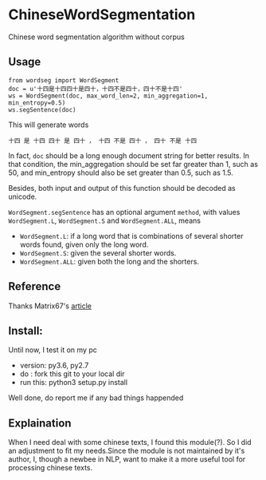 # ChineseWordSegmentation
Chinese word segmentation algorithm without corpus

## Usage
```
from wordseg import WordSegment
doc = u'十四是十四四十是四十，十四不是四十，四十不是十四'
ws = WordSegment(doc, max_word_len=2, min_aggregation=1, min_entropy=0.5)
ws.segSentence(doc)
```

This will generate words

`十四 是 十四 四十 是 四十 ， 十四 不是 四十 ， 四十 不是 十四`

In fact, `doc` should be a long enough document string for better results. In that condition, the min_aggregation should be set far greater than 1, such as 50, and min_entropy should also be set greater than 0.5, such as 1.5.

Besides, both input and output of this function should be decoded as unicode.

`WordSegment.segSentence` has an optional argument `method`, with values `WordSegment.L`, `WordSegment.S` and `WordSegment.ALL`, means

+ `WordSegment.L`: if a long word that is combinations of several shorter words found, given only the long word.
+ `WordSegment.S`: given the several shorter words.
+ `WordSegment.ALL`: given both the long and the shorters.

## Reference

Thanks Matrix67's [article](http://www.matrix67.com/blog/archives/5044)

## Install:
Until now, I test it on my pc 
+ version: py3.6, py2.7
+ do : fork this git to your local dir
+ run this: python3 setup.py install

Well done, do report me if any bad things happended

## Explaination
When I need deal with some chinese texts, I found this module(?). So I did an  adjustment to fit my needs.Since the module is not maintained by it's author, I, though a newbee in NLP, want to make it a more useful tool for processing chinese texts.